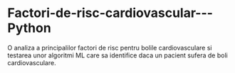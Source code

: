 # Factori-de-risc-cardiovascular---Python
O analiza a principalilor factori de risc pentru bolile cardiovasculare si testarea unor algoritmi ML care sa identifice daca un pacient sufera de boli cardiovasculare.
